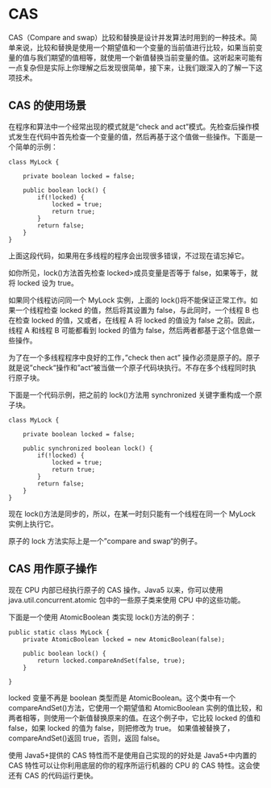 # CAS

CAS（Compare and swap）比较和替换是设计并发算法时用到的一种技术。简单来说，比较和替换是使用一个期望值和一个变量的当前值进行比较，如果当前变量的值与我们期望的值相等，就使用一个新值替换当前变量的值。这听起来可能有一点复杂但是实际上你理解之后发现很简单，接下来，让我们跟深入的了解一下这项技术。


## CAS 的使用场景

在程序和算法中一个经常出现的模式就是“check and act”模式。先检查后操作模式发生在代码中首先检查一个变量的值，然后再基于这个值做一些操作。下面是一个简单的示例：

```
class MyLock {

    private boolean locked = false;

    public boolean lock() {
        if(!locked) {
            locked = true;
            return true;
        }
        return false;
    }
}
```

上面这段代码，如果用在多线程的程序会出现很多错误，不过现在请忘掉它。

如你所见，lock()方法首先检查 locked>成员变量是否等于 false，如果等于，就将 locked 设为 true。

如果同个线程访问同一个 MyLock 实例，上面的 lock()将不能保证正常工作。如果一个线程检查 locked 的值，然后将其设置为 false，与此同时，一个线程 B 也在检查 locked 的值，又或者，在线程 A 将 locked 的值设为 false 之前。因此，线程 A 和线程 B 可能都看到 locked 的值为 false，然后两者都基于这个信息做一些操作。

为了在一个多线程程序中良好的工作，”check then act” 操作必须是原子的。原子就是说”check“操作和”act“被当做一个原子代码块执行。不存在多个线程同时执行原子块。

下面是一个代码示例，把之前的 lock()方法用 synchronized 关键字重构成一个原子块。

```
class MyLock {

    private boolean locked = false;

    public synchronized boolean lock() {
        if(!locked) {
            locked = true;
            return true;
        }
        return false;
    }
}
```

现在 lock()方法是同步的，所以，在某一时刻只能有一个线程在同一个 MyLock 实例上执行它。

原子的 lock 方法实际上是一个”compare and swap“的例子。

## CAS 用作原子操作

现在 CPU 内部已经执行原子的 CAS 操作。Java5 以来，你可以使用 java.util.concurrent.atomic 包中的一些原子类来使用 CPU 中的这些功能。

下面是一个使用 AtomicBoolean 类实现 lock()方法的例子：

```
public static class MyLock {
    private AtomicBoolean locked = new AtomicBoolean(false);

    public boolean lock() {
        return locked.compareAndSet(false, true);
    }

}
```

locked 变量不再是 boolean 类型而是 AtomicBoolean。这个类中有一个 compareAndSet()方法，它使用一个期望值和 AtomicBoolean 实例的值比较，和两者相等，则使用一个新值替换原来的值。在这个例子中，它比较 locked 的值和 false，如果 locked 的值为 false，则把修改为 true。
如果值被替换了，compareAndSet()返回 true，否则，返回 false。

使用 Java5+提供的 CAS 特性而不是使用自己实现的的好处是 Java5+中内置的 CAS 特性可以让你利用底层的你的程序所运行机器的 CPU 的 CAS 特性。这会使还有 CAS 的代码运行更快。
